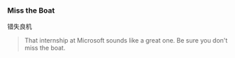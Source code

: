 ### Miss the Boat

错失良机

> That internship at Microsoft sounds like a great one. Be sure you don't miss the boat.
